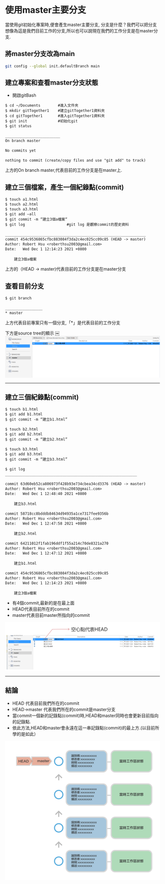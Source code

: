 # 使用master主要分支

當使用git初始化專案時,便會產生master主要分支, 分支是什麼？我們可以把分支想像為這是我們目前工作的分支,所以也可以說現在我們的工作分支是在master分支.

## 將master分支改為main

```bash
git config --global init.defaultBranch main
```

## 建立專案和查看master分支狀態
- 開啟gitBash

```
$ cd ~/Documents        #進入文件夾
$ mkdir gitTogether1    #建立gitTogether1資料夾
$ cd gitTogether1       #進入gitTogether1資料夾
$ git init              #初始化git
$ git status

_________________________
On branch master

No commits yet

nothing to commit (create/copy files and use "git add" to track)
```

上方的On branch master,代表目前的工作分支是在master上. 


## 建立三個檔案，產生一個紀錄點(commit)

```
$ touch a1.html
$ touch a2.html
$ touch a3.html
$ git add —all
$ git commit -m “建立3個a檔案“
$ git log                   #git log 是觀察commit的歷史資料

________________________________________________________________
commit 454c9536865cfbc883084f3da2c4ec025cc09c85 (HEAD -> master)
Author: Robert Hsu <roberthsu2003@gmail.com>
Date:   Wed Dec 1 12:14:23 2021 +0800

    建立3個a檔案
```

上方的（HEAD -> master)代表目前的工作分支是在master分支

## 查看目前分支

```
$ git branch

_________________
* master
```

上方代表目前專案只有一個分支,「*」是代表目前的工作分支

下方是source tree的顯示
￼
![](./images/pic1.png)

___

## 建立三個紀錄點(commit)

```
$ touch b1.html
$ git add b1.html
$ git commit -m “建立b1.html”

$ touch b2.html
$ git add b2.html
$ git commit -m “建立b2.html”

$ touch b3.html
$ git add b3.html
$ git commit -m “建立b3.html”

$ git log
____________________________________________________________

commit 63d60eb52ca806973f428b93e734cbea34cd3376 (HEAD -> master)
Author: Robert Hsu <roberthsu2003@gmail.com>
Date:   Wed Dec 1 12:48:40 2021 +0800

    建立b3.html

commit 58718cc8bdddb84634d94935a1ce7317fee9356b
Author: Robert Hsu <roberthsu2003@gmail.com>
Date:   Wed Dec 1 12:47:58 2021 +0800

    建立b2.html

commit 64211012f1fab196ddf1f55a214c70de8321a270
Author: Robert Hsu <roberthsu2003@gmail.com>
Date:   Wed Dec 1 12:47:12 2021 +0800

    建立b1.html

commit 454c9536865cfbc883084f3da2c4ec025cc09c85
Author: Robert Hsu <roberthsu2003@gmail.com>
Date:   Wed Dec 1 12:14:23 2021 +0800

    建立3個a檔案
```

- 有4個commit,最新的是在最上面
- HEAD代表目前所在的commit
- master代表目前master所指向的commit

![](./images/pic3.PNG)

_______

## 結論

- HEAD 代表目前我們所在的commit
- HEAD->master 代表我們所在的commit是master分支
- 當commit一個新的記錄點(commit)時,HEAD和master同時也會更新目前指向的記錄點.
- 依此方法,HEAD和master會永遠在這一串記錄點(commit)的最上方.(以目前所學的是如此）

![](./images/pic2.png)




